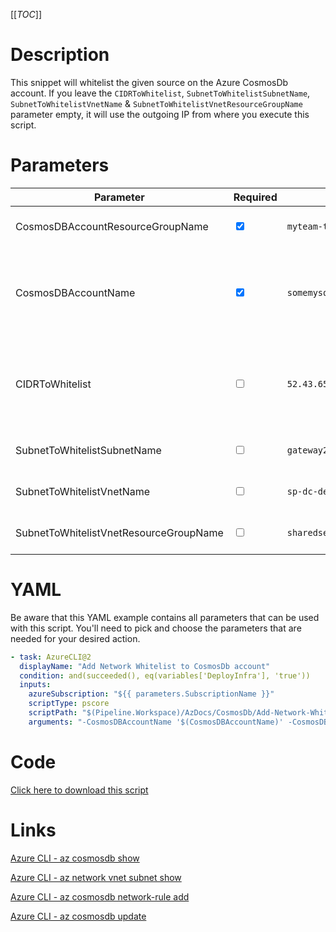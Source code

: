[[_TOC_]]

# Description

This snippet will whitelist the given source on the Azure CosmosDb account. If you leave the `CIDRToWhitelist`, `SubnetToWhitelistSubnetName`, `SubnetToWhitelistVnetName` & `SubnetToWhitelistVnetResourceGroupName` parameter empty, it will use the outgoing IP from where you execute this script.

# Parameters

| Parameter                              | Required                        | Example Value                               | Description                                                                                                                                                                                                                   |
| -------------------------------------- | ------------------------------- | ------------------------------------------- | ----------------------------------------------------------------------------------------------------------------------------------------------------------------------------------------------------------------------------- |
| CosmosDBAccountResourceGroupName       | <input type="checkbox" checked> | `myteam-testapi-$(Release.EnvironmentName)` | The name of the resource group the CosmosDb account is in.                                                                                                                                                                    |
| CosmosDBAccountName                    | <input type="checkbox" checked> | `somemysqlserver$(Release.EnvironmentName)` | The name for the CosmosDb account resource. It's recommended to use just alphanumerical characters without hyphens etc.                                                                                                       |
| CIDRToWhitelist                        | <input type="checkbox">         | `52.43.65.123/32`                           | IP range in [CIDR](https://en.wikipedia.org/wiki/Classless_Inter-Domain_Routing) notation that should be whitelisted. If you leave this value empty, it will whitelist the machine's ip where you're running the script from. |
| SubnetToWhitelistSubnetName            | <input type="checkbox">         | `gateway2-subnet`                           | The name of the subnet you want to get whitelisted.                                                                                                                                                                           |
| SubnetToWhitelistVnetName              | <input type="checkbox">         | `sp-dc-dev-001-vnet`                        | The vnetname of the subnet you want to get whitelisted.                                                                                                                                                                       |
| SubnetToWhitelistVnetResourceGroupName | <input type="checkbox">         | `sharedservices-rg`                         | The VnetResourceGroupName your Vnet resides in.                                                                                                                                                                               |

# YAML

Be aware that this YAML example contains all parameters that can be used with this script. You'll need to pick and choose the parameters that are needed for your desired action.

```yaml
- task: AzureCLI@2
  displayName: "Add Network Whitelist to CosmosDb account"
  condition: and(succeeded(), eq(variables['DeployInfra'], 'true'))
  inputs:
    azureSubscription: "${{ parameters.SubscriptionName }}"
    scriptType: pscore
    scriptPath: "$(Pipeline.Workspace)/AzDocs/CosmosDb/Add-Network-Whitelist-to-CosmosDb-Account.ps1"
    arguments: "-CosmosDBAccountName '$(CosmosDBAccountName)' -CosmosDBAccountResourceGroupName '$(CosmosDBAccountResourceGroupName)' -CIDRToWhitelist '$(CIDRToWhitelist)' -SubnetToWhitelistSubnetName '$(SubnetToWhitelistSubnetName)' -SubnetToWhitelistVnetName '$(SubnetToWhitelistVnetName)' -SubnetToWhitelistVnetResourceGroupName '$(SubnetToWhitelistVnetResourceGroupName)'"
```

# Code

[Click here to download this script](../../../../../src/CosmosDb/Add-IP-Whitelist-to-CosmosDb-Account.ps1)

# Links

[Azure CLI - az cosmosdb show](https://docs.microsoft.com/en-us/cli/azure/cosmosdb?view=azure-cli-latest#az_cosmosdb_show)

[Azure CLI - az network vnet subnet show](https://docs.microsoft.com/en-us/cli/azure/network/vnet/subnet?view=azure-cli-latest#az_network_vnet_subnet_show)

[Azure CLI - az cosmosdb network-rule add](https://docs.microsoft.com/en-us/cli/azure/cosmosdb/network-rule?view=azure-cli-latest#az_cosmosdb_network_rule_add)

[Azure CLI - az cosmosdb update](https://docs.microsoft.com/en-us/cli/azure/cosmosdb?view=azure-cli-latest#az_cosmosdb_update)
